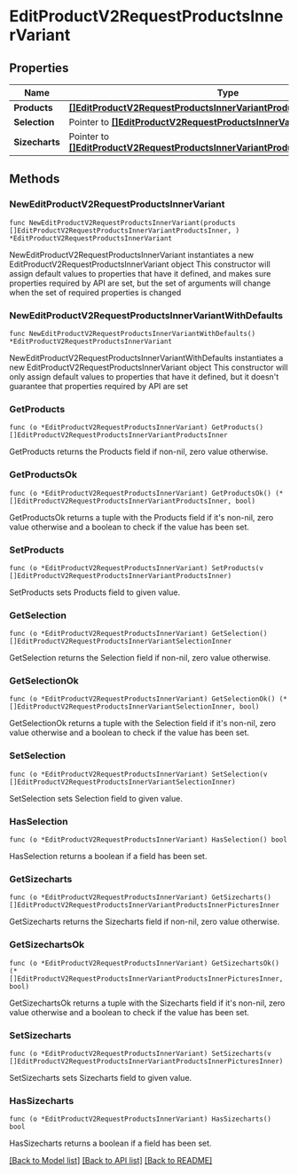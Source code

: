 # EditProductV2RequestProductsInnerVariant

## Properties

Name | Type | Description | Notes
------------ | ------------- | ------------- | -------------
**Products** | [**[]EditProductV2RequestProductsInnerVariantProductsInner**](EditProductV2RequestProductsInnerVariantProductsInner.md) |  | 
**Selection** | Pointer to [**[]EditProductV2RequestProductsInnerVariantSelectionInner**](EditProductV2RequestProductsInnerVariantSelectionInner.md) |  | [optional] 
**Sizecharts** | Pointer to [**[]EditProductV2RequestProductsInnerVariantProductsInnerPicturesInner**](EditProductV2RequestProductsInnerVariantProductsInnerPicturesInner.md) |  | [optional] 

## Methods

### NewEditProductV2RequestProductsInnerVariant

`func NewEditProductV2RequestProductsInnerVariant(products []EditProductV2RequestProductsInnerVariantProductsInner, ) *EditProductV2RequestProductsInnerVariant`

NewEditProductV2RequestProductsInnerVariant instantiates a new EditProductV2RequestProductsInnerVariant object
This constructor will assign default values to properties that have it defined,
and makes sure properties required by API are set, but the set of arguments
will change when the set of required properties is changed

### NewEditProductV2RequestProductsInnerVariantWithDefaults

`func NewEditProductV2RequestProductsInnerVariantWithDefaults() *EditProductV2RequestProductsInnerVariant`

NewEditProductV2RequestProductsInnerVariantWithDefaults instantiates a new EditProductV2RequestProductsInnerVariant object
This constructor will only assign default values to properties that have it defined,
but it doesn't guarantee that properties required by API are set

### GetProducts

`func (o *EditProductV2RequestProductsInnerVariant) GetProducts() []EditProductV2RequestProductsInnerVariantProductsInner`

GetProducts returns the Products field if non-nil, zero value otherwise.

### GetProductsOk

`func (o *EditProductV2RequestProductsInnerVariant) GetProductsOk() (*[]EditProductV2RequestProductsInnerVariantProductsInner, bool)`

GetProductsOk returns a tuple with the Products field if it's non-nil, zero value otherwise
and a boolean to check if the value has been set.

### SetProducts

`func (o *EditProductV2RequestProductsInnerVariant) SetProducts(v []EditProductV2RequestProductsInnerVariantProductsInner)`

SetProducts sets Products field to given value.


### GetSelection

`func (o *EditProductV2RequestProductsInnerVariant) GetSelection() []EditProductV2RequestProductsInnerVariantSelectionInner`

GetSelection returns the Selection field if non-nil, zero value otherwise.

### GetSelectionOk

`func (o *EditProductV2RequestProductsInnerVariant) GetSelectionOk() (*[]EditProductV2RequestProductsInnerVariantSelectionInner, bool)`

GetSelectionOk returns a tuple with the Selection field if it's non-nil, zero value otherwise
and a boolean to check if the value has been set.

### SetSelection

`func (o *EditProductV2RequestProductsInnerVariant) SetSelection(v []EditProductV2RequestProductsInnerVariantSelectionInner)`

SetSelection sets Selection field to given value.

### HasSelection

`func (o *EditProductV2RequestProductsInnerVariant) HasSelection() bool`

HasSelection returns a boolean if a field has been set.

### GetSizecharts

`func (o *EditProductV2RequestProductsInnerVariant) GetSizecharts() []EditProductV2RequestProductsInnerVariantProductsInnerPicturesInner`

GetSizecharts returns the Sizecharts field if non-nil, zero value otherwise.

### GetSizechartsOk

`func (o *EditProductV2RequestProductsInnerVariant) GetSizechartsOk() (*[]EditProductV2RequestProductsInnerVariantProductsInnerPicturesInner, bool)`

GetSizechartsOk returns a tuple with the Sizecharts field if it's non-nil, zero value otherwise
and a boolean to check if the value has been set.

### SetSizecharts

`func (o *EditProductV2RequestProductsInnerVariant) SetSizecharts(v []EditProductV2RequestProductsInnerVariantProductsInnerPicturesInner)`

SetSizecharts sets Sizecharts field to given value.

### HasSizecharts

`func (o *EditProductV2RequestProductsInnerVariant) HasSizecharts() bool`

HasSizecharts returns a boolean if a field has been set.


[[Back to Model list]](../README.md#documentation-for-models) [[Back to API list]](../README.md#documentation-for-api-endpoints) [[Back to README]](../README.md)


